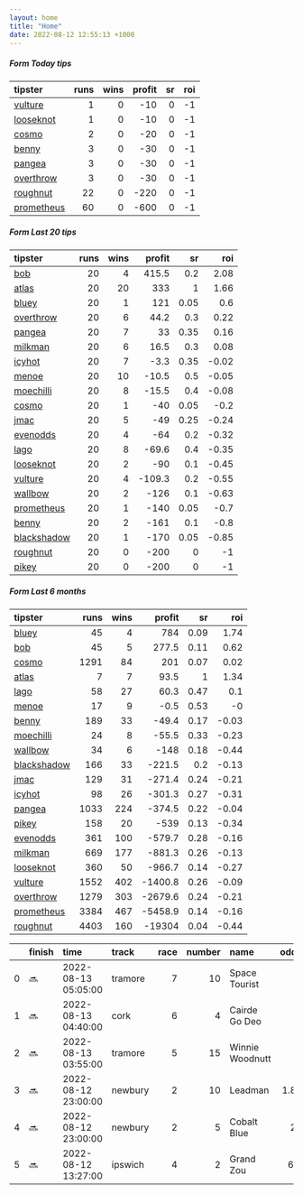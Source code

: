 ```yaml
---   
layout: home  
title: "Home"   
date: 2022-08-12 12:55:13 +1000  
---   
```



##### Form Today tips   

| tipster                                                       |   runs |   wins |   profit |   sr |   roi |
|:--------------------------------------------------------------|-------:|-------:|---------:|-----:|------:|
| [vulture](https://mrwayneo.github.io/tips/vulture.html)       |      1 |      0 |      -10 |    0 |    -1 |
| [looseknot](https://mrwayneo.github.io/tips/looseknot.html)   |      1 |      0 |      -10 |    0 |    -1 |
| [cosmo](https://mrwayneo.github.io/tips/cosmo.html)           |      2 |      0 |      -20 |    0 |    -1 |
| [benny](https://mrwayneo.github.io/tips/benny.html)           |      3 |      0 |      -30 |    0 |    -1 |
| [pangea](https://mrwayneo.github.io/tips/pangea.html)         |      3 |      0 |      -30 |    0 |    -1 |
| [overthrow](https://mrwayneo.github.io/tips/overthrow.html)   |      3 |      0 |      -30 |    0 |    -1 |
| [roughnut](https://mrwayneo.github.io/tips/roughnut.html)     |     22 |      0 |     -220 |    0 |    -1 |
| [prometheus](https://mrwayneo.github.io/tips/prometheus.html) |     60 |      0 |     -600 |    0 |    -1 |

##### Form Last 20 tips   

| tipster                                                         |   runs |   wins |   profit |   sr |   roi |
|:----------------------------------------------------------------|-------:|-------:|---------:|-----:|------:|
| [bob](https://mrwayneo.github.io/tips/bob.html)                 |     20 |      4 |    415.5 | 0.2  |  2.08 |
| [atlas](https://mrwayneo.github.io/tips/atlas.html)             |     20 |     20 |    333   | 1    |  1.66 |
| [bluey](https://mrwayneo.github.io/tips/bluey.html)             |     20 |      1 |    121   | 0.05 |  0.6  |
| [overthrow](https://mrwayneo.github.io/tips/overthrow.html)     |     20 |      6 |     44.2 | 0.3  |  0.22 |
| [pangea](https://mrwayneo.github.io/tips/pangea.html)           |     20 |      7 |     33   | 0.35 |  0.16 |
| [milkman](https://mrwayneo.github.io/tips/milkman.html)         |     20 |      6 |     16.5 | 0.3  |  0.08 |
| [icyhot](https://mrwayneo.github.io/tips/icyhot.html)           |     20 |      7 |     -3.3 | 0.35 | -0.02 |
| [menoe](https://mrwayneo.github.io/tips/menoe.html)             |     20 |     10 |    -10.5 | 0.5  | -0.05 |
| [moechilli](https://mrwayneo.github.io/tips/moechilli.html)     |     20 |      8 |    -15.5 | 0.4  | -0.08 |
| [cosmo](https://mrwayneo.github.io/tips/cosmo.html)             |     20 |      1 |    -40   | 0.05 | -0.2  |
| [jmac](https://mrwayneo.github.io/tips/jmac.html)               |     20 |      5 |    -49   | 0.25 | -0.24 |
| [evenodds](https://mrwayneo.github.io/tips/evenodds.html)       |     20 |      4 |    -64   | 0.2  | -0.32 |
| [lago](https://mrwayneo.github.io/tips/lago.html)               |     20 |      8 |    -69.6 | 0.4  | -0.35 |
| [looseknot](https://mrwayneo.github.io/tips/looseknot.html)     |     20 |      2 |    -90   | 0.1  | -0.45 |
| [vulture](https://mrwayneo.github.io/tips/vulture.html)         |     20 |      4 |   -109.3 | 0.2  | -0.55 |
| [wallbow](https://mrwayneo.github.io/tips/wallbow.html)         |     20 |      2 |   -126   | 0.1  | -0.63 |
| [prometheus](https://mrwayneo.github.io/tips/prometheus.html)   |     20 |      1 |   -140   | 0.05 | -0.7  |
| [benny](https://mrwayneo.github.io/tips/benny.html)             |     20 |      2 |   -161   | 0.1  | -0.8  |
| [blackshadow](https://mrwayneo.github.io/tips/blackshadow.html) |     20 |      1 |   -170   | 0.05 | -0.85 |
| [roughnut](https://mrwayneo.github.io/tips/roughnut.html)       |     20 |      0 |   -200   | 0    | -1    |
| [pikey](https://mrwayneo.github.io/tips/pikey.html)             |     20 |      0 |   -200   | 0    | -1    |

##### Form Last 6 months   

| tipster                                                         |   runs |   wins |   profit |   sr |   roi |
|:----------------------------------------------------------------|-------:|-------:|---------:|-----:|------:|
| [bluey](https://mrwayneo.github.io/tips/bluey.html)             |     45 |      4 |    784   | 0.09 |  1.74 |
| [bob](https://mrwayneo.github.io/tips/bob.html)                 |     45 |      5 |    277.5 | 0.11 |  0.62 |
| [cosmo](https://mrwayneo.github.io/tips/cosmo.html)             |   1291 |     84 |    201   | 0.07 |  0.02 |
| [atlas](https://mrwayneo.github.io/tips/atlas.html)             |      7 |      7 |     93.5 | 1    |  1.34 |
| [lago](https://mrwayneo.github.io/tips/lago.html)               |     58 |     27 |     60.3 | 0.47 |  0.1  |
| [menoe](https://mrwayneo.github.io/tips/menoe.html)             |     17 |      9 |     -0.5 | 0.53 | -0    |
| [benny](https://mrwayneo.github.io/tips/benny.html)             |    189 |     33 |    -49.4 | 0.17 | -0.03 |
| [moechilli](https://mrwayneo.github.io/tips/moechilli.html)     |     24 |      8 |    -55.5 | 0.33 | -0.23 |
| [wallbow](https://mrwayneo.github.io/tips/wallbow.html)         |     34 |      6 |   -148   | 0.18 | -0.44 |
| [blackshadow](https://mrwayneo.github.io/tips/blackshadow.html) |    166 |     33 |   -221.5 | 0.2  | -0.13 |
| [jmac](https://mrwayneo.github.io/tips/jmac.html)               |    129 |     31 |   -271.4 | 0.24 | -0.21 |
| [icyhot](https://mrwayneo.github.io/tips/icyhot.html)           |     98 |     26 |   -301.3 | 0.27 | -0.31 |
| [pangea](https://mrwayneo.github.io/tips/pangea.html)           |   1033 |    224 |   -374.5 | 0.22 | -0.04 |
| [pikey](https://mrwayneo.github.io/tips/pikey.html)             |    158 |     20 |   -539   | 0.13 | -0.34 |
| [evenodds](https://mrwayneo.github.io/tips/evenodds.html)       |    361 |    100 |   -579.7 | 0.28 | -0.16 |
| [milkman](https://mrwayneo.github.io/tips/milkman.html)         |    669 |    177 |   -881.3 | 0.26 | -0.13 |
| [looseknot](https://mrwayneo.github.io/tips/looseknot.html)     |    360 |     50 |   -966.7 | 0.14 | -0.27 |
| [vulture](https://mrwayneo.github.io/tips/vulture.html)         |   1552 |    402 |  -1400.8 | 0.26 | -0.09 |
| [overthrow](https://mrwayneo.github.io/tips/overthrow.html)     |   1279 |    303 |  -2679.6 | 0.24 | -0.21 |
| [prometheus](https://mrwayneo.github.io/tips/prometheus.html)   |   3384 |    467 |  -5458.9 | 0.14 | -0.16 |
| [roughnut](https://mrwayneo.github.io/tips/roughnut.html)       |   4403 |    160 | -19304   | 0.04 | -0.44 |

|    | finish   | time                | track   |   race |   number | name            |   odds | tipster      |
|---:|:---------|:--------------------|:--------|-------:|---------:|:----------------|-------:|:-------------|
|  0 | :soon:   | 2022-08-13 05:05:00 | tramore |      7 |       10 | Space Tourist   |   0    | overthrow    |
|  1 | :soon:   | 2022-08-13 04:40:00 | cork    |      6 |        4 | Cairde Go Deo   |   0    | benny,pangea |
|  2 | :soon:   | 2022-08-13 03:55:00 | tramore |      5 |       15 | Winnie Woodnutt |   0    | looseknot    |
|  3 | :soon:   | 2022-08-12 23:00:00 | newbury |      2 |       10 | Leadman         |   1.85 | vulture      |
|  4 | :soon:   | 2022-08-12 23:00:00 | newbury |      2 |        5 | Cobalt Blue     |  21    | overthrow    |
|  5 | :soon:   | 2022-08-12 13:27:00 | ipswich |      4 |        2 | Grand Zou       |   6.5  | benny,pangea |